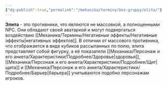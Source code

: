 ```yaml
---
{"dg-publish":true,"permalink":"/mehanika/terminy/bez-gruppy/elita/"}
---
```


**Элита** - это противники, что являются не массовкой, а полноценными NPC. Они обладают своей аватаркой и могут подвергаться воздействию [[Механика/Термины/Негативные эффекты/Негативные эффекты\|негативных эффектов]]. 
В отличии от массового противника, что отображается в виде кубиков рассыпанных по полю, элита представляет собой фигурку, а её показатели [[Механика/Персонаж и его анкета/Характеристики/Подробнее/Здоровье\|здоровья]], [[Механика/Персонаж и его анкета/Характеристики/Подробнее/Щит\|щита]] и [[Механика/Персонаж и его анкета/Характеристики/Подробнее/Барьер\|барьера]] учитываются подобно персонажам игроков. 
